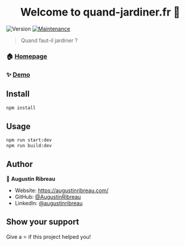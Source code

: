 
<h1 align="center">Welcome to quand-jardiner.fr 👋</h1>  
<p>  
  <img alt="Version" src="https://img.shields.io/badge/version-2.0.0-blue.svg?cacheSeconds=2592000" />  
  <a href="https://github.com/kefranabg/readme-md-generator/graphs/commit-activity" target="_blank">  
    <img alt="Maintenance" src="https://img.shields.io/badge/Maintained%3F-yes-green.svg" />  
  </a>  
</p>  

> Quand faut-il jardiner ?

### 🏠 [Homepage](https://github.com/quand-jardiner-com/website)

### ✨ [Demo](https://quand-jardiner.fr)

## Install

```sh  
npm install
```  

## Usage

```sh  
npm run start:dev
npm run build:dev
```  

## Author

👤 **Augustin Ribreau**

* Website: https://augustinribreau.com/
* GitHub: [@AugustinRibreau](https://github.com/AugustinRibreau)
* LinkedIn: [@augustinribreau](https://linkedin.com/in/augustinribreau)

## Show your support

Give a ⭐️ if this project helped you!  